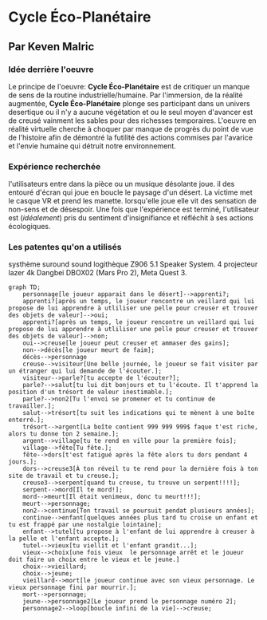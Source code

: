 # Cycle Éco-Planétaire


## Par Keven Malric

### Idée derrière l'oeuvre
Le principe de l'oeuvre: **Cycle Éco-Planétaire** est de critiquer un manque de sens de la routine industrielle/humaine. Par l'immersion, de la réalité augmentée, **Cycle Éco-Planétaire** plonge ses participant dans un univers desertique ou il n'y a aucune végétation et ou le seul moyen d'avancer est de creusé vainment les sables pour des richesses temporaires. L'oeuvre en réalité virtuelle cherche à choquer par manque de progrès du point de vue de l'histoire afin de démontré la futilité des actions commises par l'avarice et l'envie humaine qui détruit notre environnement.

### Expérience recherchée

l'utilisateurs entre dans la pièce ou un musique désolante joue. il des entouré d'écran qui joue en boucle le paysage d'un désert. La victime met le casque VR et prend les manette. lorsqu'elle joue elle vit des sensation de non-sens et de désespoir.
Une fois que l'expérience est terminé, l'utilisateur est (*idéalement*) pris du sentiment d'insignifiance et réfléchit à ses actions écologiques.

### Les patentes qu'on a utilisés
systhème suround sound logithèque Z906 5.1 Speaker System. 4 projecteur lazer 4k Dangbei DBOX02 (Mars Pro 2), Meta Quest 3.


```mermaid
graph TD;
    personnage[le joueur apparait dans le désert]-->apprenti?;
    apprenti?[après un temps, le joueur rencontre un veillard qui lui propose de lui apprendre à utliliser une pelle pour creuser et trouver des objets de valeur]-->oui;
    apprenti?[après un temps, le joueur rencontre un veillard qui lui propose de lui apprendre à utliliser une pelle pour creuser et trouver des objets de valeur]-->non;
    oui-->creuse[le joueur peut creuser et ammaser des gains];
    non-->décès[le joueur meurt de faim];
    décès-->personnage
    creuse-->visiteur[Une belle journée, le joueur se fait visiter par un étranger qui lui demande de l'écouter.];
    visiteur-->parle?[tu accepte de l'écouter?];
    parle?-->salut[tu lui dit bonjours et tu l'écoute. Il t'apprend la position d'un trésort de valeur inestimable.];
    parle?-->non2[Tu l'envoi se promener et tu continue de travailler.];
    salut-->trésort[tu suit les indications qui te mènent à une boîte enterré.];
    trésort-->argent[La boîte contient 999 999 999$ faque t'est riche, alors tu donne ton 2 semaine.];
    argent-->village[tu te rend en ville pour la première fois];
    village-->fête[Tu fête.];
    fête-->dors[t'est fatigué après la fête alors tu dors pendant 4 jours.];
    dors-->creuse3[À ton réveil tu te rend pour la dernière fois à ton site de travail et tu creuse.];
    creuse3-->serpent[quand tu creuse, tu trouve un serpent!!!!];
    serpent-->mord[Il te mord!];
    mord-->meurt[Il était venimeux, donc tu meurt!!!];
    meurt-->personnage;
    non2-->continue[Ton travail se poursuit pendat plusieurs années];
    continue-->enfant[quelques années plus tard tu croise un enfant et tu est frappé par une nostalgie lointaine];
    enfant-->tutel[tu propose à l'enfant de lui apprendre à creuser à la pelle et l'enfant accepte.];
    tutel-->vieux[tu viellit et l'enfant grandit...];
    vieux-->choix[une fois vieux  le personnage arrêt et le joueur doit faire un choix entre le vieux et le jeune.]
    choix-->vieillard;
    choix-->jeune;
    vieillard-->mort[le joueur continue avec son vieux personnage. Le vieux personnage fini par mourrir.];
    mort-->personnage;
    jeune-->personnage2[Le joueur prend le personnage numéro 2];
    personnage2-->loop[boucle infini de la vie]-->creuse;
    

```


